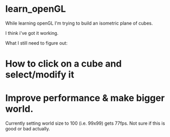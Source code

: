 # learn_openGL

While learning openGL I'm trying to build an isometric plane of cubes.

I think i've got it working.

What I still need to figure out:
# How to click on a cube and select/modify it
# Improve performance & make bigger world. 
  Currently setting world size to 100 (i.e. 99x99) gets 77fps. Not sure if this is good or bad actually.